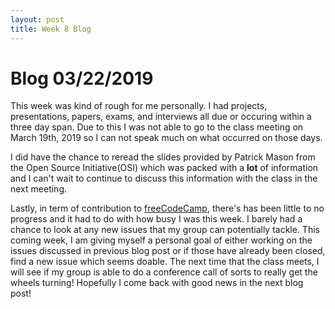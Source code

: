 ```yaml
---
layout: post
title: Week 8 Blog
---
```


# Blog 03/22/2019

This week was kind of rough for me personally. I had projects, presentations, papers, exams, and interviews all due or occuring 
within a three day span. Due to this I was not able to go to the class meeting on March 19th, 2019 so I can not speak much on 
what occurred on those days. 

I did have the chance to reread the slides provided by Patrick Mason from the Open Source Initiative(OSI) which was packed 
with a **lot** of information and I can't wait to continue to discuss this information with the class in the next meeting.

Lastly, in term of contribution to [freeCodeCamp](https://github.com/freeCodeCamp/freeCodeCamp), there's has been little to
no progress and it had to do with how busy I was this week. I barely had a chance to look at any new issues that my group can 
potentially tackle. This coming week, I am giving myself a personal goal of either working on the issues discussed in previous
blog post or if those have already been closed, find a new issue which seems doable. The next time that the class meets, I will
see if my group is able to do a conference call of sorts to really get the wheels turning! Hopefully I come back with good news
in the next blog post!
